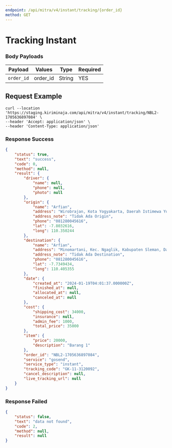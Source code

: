 ```yaml
---
endpoint: /api/mitra/v4/instant/tracking/{order_id}
method: GET
---
```

# Tracking Instant

### Body Payloads
| Payload        | Values                                         | Type            | Required |
|----------------|------------------------------------------------|-----------------|----------|
| `order_id`      | order_id | String          | YES      |

## Request Example
```shell
curl --location 'https://staging.kiriminaja.com/api/mitra/v4/instant/tracking/NBL2-1705636897084' \
--header 'Accept: application/json' \
--header 'Content-Type: application/json'
```

### Response Success
```json
{
    "status": true,
    "text": "success",
    "code": 0,
    "method": null,
    "result": {
        "driver": {
            "name": null,
            "phone": null,
            "photo": null
        },
        "origin": {
            "name": "Arfian",
            "address": "Wirobrajan, Kota Yogyakarta, Daerah Istimewa Yogyakarta, Indonesia",
            "address_note": "Tidak Ada Origin",
            "phone": "081280045616",
            "lat": -7.8032616,
            "long": 110.350244
        },
        "destination": {
            "name": "Arfian",
            "address": "Minomartani, Kec. Ngaglik, Kabupaten Sleman, Daerah Istimewa Yogyakarta, Indonesia",
            "address_note": "Tidak Ada Destination",
            "phone": "081280045616",
            "lat": -7.7349434,
            "long": 110.405355
        },
        "date": {
            "created_at": "2024-01-19T04:01:37.000000Z",
            "finished_at": null,
            "allocated_at": null,
            "canceled_at": null
        },
        "cost": {
            "shipping_cost": 34000,
            "insurance": null,
            "admin_fee": 1000,
            "total_price": 35000
        },
        "item": {
            "price": 20000,
            "description": "Barang 1"
        },
        "order_id": "NBL2-1705636897084",
        "service": "gosend",
        "service_type": "instant",
        "tracking_code": "GK-11-3120092",
        "cancel_description": null,
        "live_tracking_url": null
    }
}
```
### Response Failed
```json
{
    "status": false,
    "text": "data not found",
    "code": 2,
    "method": null,
    "result": null
}
```
